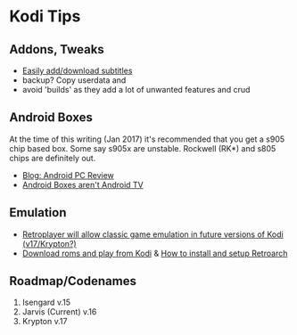 # Kodi Tips

## Addons, Tweaks

- [Easily add/download subtitles](https://seo-michael.co.uk/how-to-manually-add-and-activate-subtitles-on-xbmc/)
- backup? Copy userdata and 
- avoid 'builds' as they add a lot of unwanted features and crud

## Android Boxes

At the time of this writing (Jan 2017) it's recommended that you get a s905 chip based box. Some say s905x are unstable. Rockwell (RK\*) and s805 chips are definitely out.

- [Blog: Android PC Review](http://androidpcreview.com/)
- [Android Boxes aren't Android TV](https://www.reddit.com/r/AndroidTV/comments/58c09f/whats_the_difference_between_android_tv_and_the/)

## Emulation 

- [Retroplayer will allow classic game emulation in future versions of Kodi (v17/Krypton?)](http://forum.kodi.tv/forumdisplay.php?fid=194)
- [Download roms and play from Kodi](http://www.howtogeek.com/261169/how-to-browse-and-play-terabytes-of-retro-games-from-your-couch-with-kodi/) & [How to install and setup Retroarch](http://www.howtogeek.com/260274/how-to-set-up-retroarch-the-ultimate-all-in-one-retro-games-emulator/)

## Roadmap/Codenames

1. Isengard v.15
1. Jarvis (Current) v.16
1. Krypton v.17
